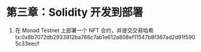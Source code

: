# 第三章：Solidity 开发到部署

1. 在 Monad Testnet 上部署一个 NFT 合约，并提交交易哈希
   tx:0x8b7072db2933912ba766c7ab1e612a808ef11547b8f367ad2d91f5905c33eecf
